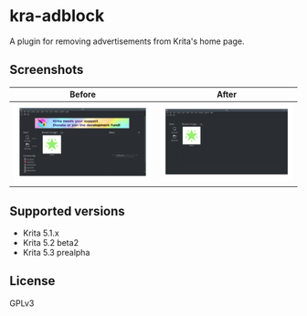 # kra-adblock

A plugin for removing advertisements from Krita's home page.

## Screenshots

| Before  | After |
| ------------- | ------------- |
| ![Before](doc/kra-adblock-before-5.2.png)  | ![After](doc/kra-adblock-after-5.2.png)  |

## Supported versions

- Krita 5.1.x
- Krita 5.2 beta2
- Krita 5.3 prealpha

## License

GPLv3

